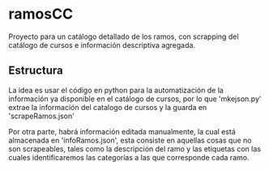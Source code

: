 # ramosCC
Proyecto para un catálogo detallado de los ramos, con scrapping del catálogo de cursos e información descriptiva agregada.

## Estructura
La idea es usar el código en python para la automatización de la información ya disponible en el catálogo de cursos, por lo que 'mkejson.py' extrae la información del catalogo de cursos y la guarda en 'scrapeRamos.json'

Por otra parte, habrá información editada manualmente, la cual está almacenada en 'infoRamos.json', esta consiste en aquellas cosas que no son scrapeables, tales como la descripción del ramo y las etiquetas con las cuales identificaremos las categorías a las que corresponde cada ramo.
